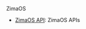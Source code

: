 ZimaOS

- [ZimaOS API](https://editor.swagger.io/?url=https://raw.githubusercontent.com/IceWhaleTech/IceWhale-OpenAPI/main/zimaos/zimaos/openapi.yaml): ZimaOS APIs